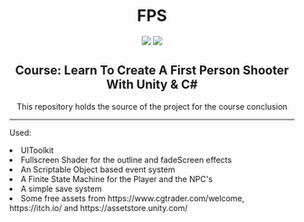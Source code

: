<h1 align="center"> FPS </h1>

<div align="center" style="pointer-events: none;">
    <a href="#"><img src="https://img.shields.io/badge/Unity-6.0000.0.2f1-black?style=for-the-badge"></a>
    <a href="#"><img src="https://img.shields.io/badge/In%20Dev-green?style=for-the-badge"></a>
</div>

<h2 align="center">Course: Learn To Create A First Person Shooter With Unity & C#</h2>

<p align="center">This repository holds the source of the project for the course conclusion</p>

---

<p>Used:</p>
    <li> UIToolkit
    <li> Fullscreen Shader for the outline and fadeScreen effects
    <li> An Scriptable Object based event system
    <li> A Finite State Machine for the Player and the NPC's
    <li> A simple save system
    <li> Some free assets from https://www.cgtrader.com/welcome, https://itch.io/ and https://assetstore.unity.com/